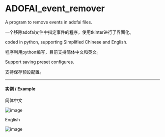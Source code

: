 # ADOFAI_event_remover
A program to remove events in adofai files. 

一个移除adofai文件中指定事件的程序，使用tkinter进行了界面化。

coded in python, supporting Simplified Chinese and English. 

程序利用python编写，目前支持简体中文和英文。

Support saving preset configures. 

支持保存预设配置。

---

#### 实例 / Example

简体中文

![image](https://github.com/user-attachments/assets/0bb4943b-09d5-4711-9030-a151f164ca52)


English

![image](https://github.com/user-attachments/assets/c8c94018-1e8f-4b4c-8984-c0f224739906)

